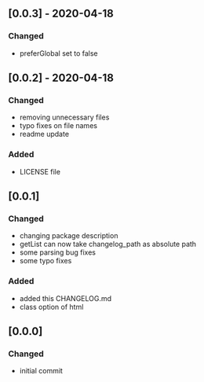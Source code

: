 ## [0.0.3] - 2020-04-18
### Changed
- preferGlobal set to false

## [0.0.2] - 2020-04-18

### Changed

- removing unnecessary files
- typo fixes on file names
- readme update

### Added

- LICENSE file

## [0.0.1]

### Changed

- changing package description
- getList can now take changelog_path as absolute path
- some parsing bug fixes
- some typo fixes

### Added

- added this CHANGELOG.md
- class option of html

## [0.0.0]

### Changed

- initial commit
